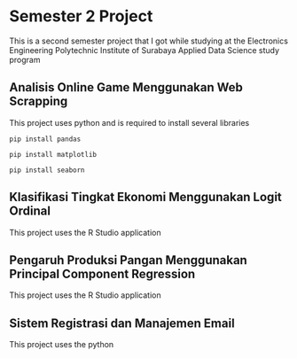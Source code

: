 # Semester 2 Project

This is a second semester project that I got while studying at the Electronics Engineering Polytechnic Institute of Surabaya Applied Data Science study program

## Analisis Online Game Menggunakan Web Scrapping

This project uses python and is required to install several libraries

    pip install pandas

    pip install matplotlib 

    pip install seaborn

## Klasifikasi Tingkat Ekonomi Menggunakan Logit Ordinal

This project uses the R Studio application

## Pengaruh Produksi Pangan Menggunakan Principal Component Regression

This project uses the R Studio application

## Sistem Registrasi dan Manajemen Email

This project uses the python
